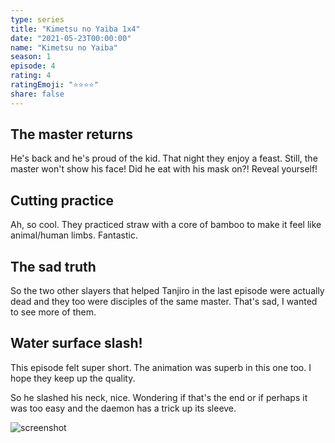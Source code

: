 ```yaml
---
type: series
title: "Kimetsu no Yaiba 1x4"
date: "2021-05-23T00:00:00"
name: "Kimetsu no Yaiba"
season: 1
episode: 4
rating: 4
ratingEmoji: "⭐️⭐️⭐️⭐️"
share: false
---
```


## The master returns

He's back and he's proud of the kid. That night they enjoy a feast. Still, the master won't show his face! Did he eat with his mask on?! Reveal yourself!

## Cutting practice

Ah, so cool. They practiced straw with a core of bamboo to make it feel like animal/human limbs. Fantastic.

## The sad truth

So the two other slayers that helped Tanjiro in the last episode were actually dead and they too were disciples of the same master. That's sad, I wanted to see more of them.

## Water surface slash!

This episode felt super short. The animation was superb in this one too.	I hope they keep up the quality.

So he slashed his neck, nice. Wondering if that's the end or if perhaps it was too easy and the daemon has a trick up its sleeve.

![screenshot](https://cldup.com/zUvk-2MI2j.jpg)
